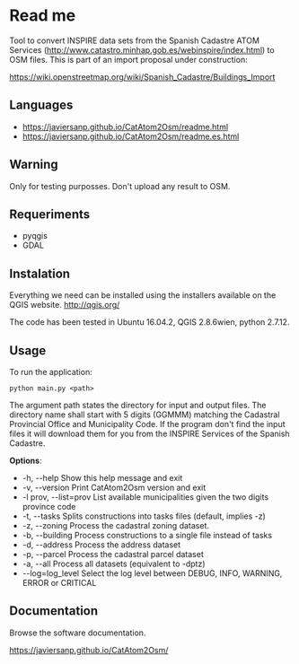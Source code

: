 Read me
=======

Tool to convert INSPIRE data sets from the Spanish Cadastre ATOM Services (http://www.catastro.minhap.gob.es/webinspire/index.html) to OSM files. This is part of an import proposal under construction:

https://wiki.openstreetmap.org/wiki/Spanish_Cadastre/Buildings_Import

Languages
---------

* https://javiersanp.github.io/CatAtom2Osm/readme.html
* https://javiersanp.github.io/CatAtom2Osm/readme.es.html

Warning
-------

Only for testing purposses. Don't upload any result to OSM.

Requeriments
------------

* pyqgis
* GDAL

Instalation
-----------

Everything we need can be installed using the installers available on the QGIS 
website. http://qgis.org/

The code has been tested in Ubuntu 16.04.2, QGIS 2.8.6wien, python 2.7.12. 

Usage
-----

To run the application:

    python main.py <path>

The argument path states the directory for input and output files. 
The directory name shall start with 5 digits (GGMMM) matching the Cadastral 
Provincial Office and Municipality Code. If the program don't find the input 
files it will download them for you from the INSPIRE Services of the Spanish 
Cadastre.

**Options**:

* \-h, --help            Show this help message and exit
* \-v, --version         Print CatAtom2Osm version and exit
* \-l prov, --list=prov  List available municipalities given the two digits province code
* \-t, --tasks           Splits constructions into tasks files (default, implies -z)
* \-z, --zoning          Process the cadastral zoning dataset.
* \-b, --building        Process constructions to a single file instead of tasks
* \-d, --address         Process the address dataset
* \-p, --parcel          Process the cadastral parcel dataset
* \-a, --all             Process all datasets (equivalent to -dptz)
* \--log=log_level       Select the log level between DEBUG, INFO, WARNING, ERROR or CRITICAL

Documentation
-------------

Browse the software documentation.

https://javiersanp.github.io/CatAtom2Osm/

